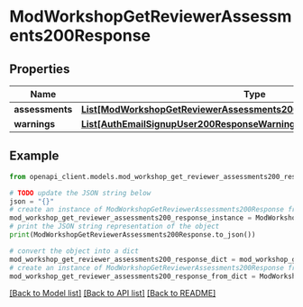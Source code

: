 # ModWorkshopGetReviewerAssessments200Response


## Properties

Name | Type | Description | Notes
------------ | ------------- | ------------- | -------------
**assessments** | [**List[ModWorkshopGetReviewerAssessments200ResponseAssessmentsInner]**](ModWorkshopGetReviewerAssessments200ResponseAssessmentsInner.md) |  | 
**warnings** | [**List[AuthEmailSignupUser200ResponseWarningsInner]**](AuthEmailSignupUser200ResponseWarningsInner.md) |  | [optional] 

## Example

```python
from openapi_client.models.mod_workshop_get_reviewer_assessments200_response import ModWorkshopGetReviewerAssessments200Response

# TODO update the JSON string below
json = "{}"
# create an instance of ModWorkshopGetReviewerAssessments200Response from a JSON string
mod_workshop_get_reviewer_assessments200_response_instance = ModWorkshopGetReviewerAssessments200Response.from_json(json)
# print the JSON string representation of the object
print(ModWorkshopGetReviewerAssessments200Response.to_json())

# convert the object into a dict
mod_workshop_get_reviewer_assessments200_response_dict = mod_workshop_get_reviewer_assessments200_response_instance.to_dict()
# create an instance of ModWorkshopGetReviewerAssessments200Response from a dict
mod_workshop_get_reviewer_assessments200_response_from_dict = ModWorkshopGetReviewerAssessments200Response.from_dict(mod_workshop_get_reviewer_assessments200_response_dict)
```
[[Back to Model list]](../README.md#documentation-for-models) [[Back to API list]](../README.md#documentation-for-api-endpoints) [[Back to README]](../README.md)


